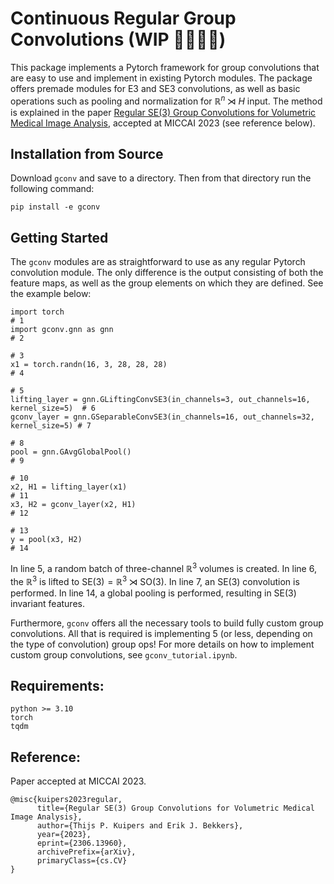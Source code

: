# Continuous Regular Group Convolutions (WIP 👷‍♀️👷‍♂️)

This package implements a Pytorch framework for group convolutions that are easy to use and implement in existing Pytorch modules. The package offers premade modules for E3 and SE3 convolutions, as well as basic operations such as pooling and normalization for $\mathbb{R}^n \rtimes H$ input. The method is explained in the paper [Regular SE(3) Group Convolutions for Volumetric Medical Image Analysis](https://arxiv.org/abs/2306.13960), accepted at MICCAI 2023 (see reference below).

## Installation from Source

Download `gconv` and save to a directory. Then from that directory run the following command:

```
pip install -e gconv
```

## Getting Started

The `gconv` modules are as straightforward to use as any regular Pytorch convolution module. The only difference is the output consisting of both the feature maps, as well as the group elements on which they are defined. See the example below:

```python3
import torch                                                                        # 1
import gconv.gnn as gnn                                                             # 2
                                                                                    # 3
x1 = torch.randn(16, 3, 28, 28, 28)                                                 # 4
                                                                                    # 5
lifting_layer = gnn.GLiftingConvSE3(in_channels=3, out_channels=16, kernel_size=5)  # 6
gconv_layer = gnn.GSeparableConvSE3(in_channels=16, out_channels=32, kernel_size=5) # 7
                                                                                    # 8
pool = gnn.GAvgGlobalPool()                                                         # 9
                                                                                    # 10
x2, H1 = lifting_layer(x1)                                                          # 11
x3, H2 = gconv_layer(x2, H1)                                                        # 12
                                                                                    # 13
y = pool(x3, H2)                                                                    # 14
```

In line 5, a random batch of three-channel $\mathbb{R}^3$ volumes is created. In line 6, the $\mathbb{R}^3$ is lifted to $\text{SE}(3) = \mathbb{R}^3 \rtimes \text{SO}(3)$.  In line 7, an $\text{SE}(3)$ convolution is performed. In line 14, a global pooling is performed, resulting in $\text{SE}(3)$ invariant features.

Furthermore, `gconv` offers all the necessary tools to build fully custom group convolutions. All that is required is implementing 5 (or less, depending on the type of convolution) group ops! For more details on how to implement custom group convolutions, see `gconv_tutorial.ipynb`.

## Requirements:
```
python >= 3.10
torch
tqdm
```

## Reference:
Paper accepted at MICCAI 2023.
```
@misc{kuipers2023regular,
      title={Regular SE(3) Group Convolutions for Volumetric Medical Image Analysis}, 
      author={Thijs P. Kuipers and Erik J. Bekkers},
      year={2023},
      eprint={2306.13960},
      archivePrefix={arXiv},
      primaryClass={cs.CV}
}
```
